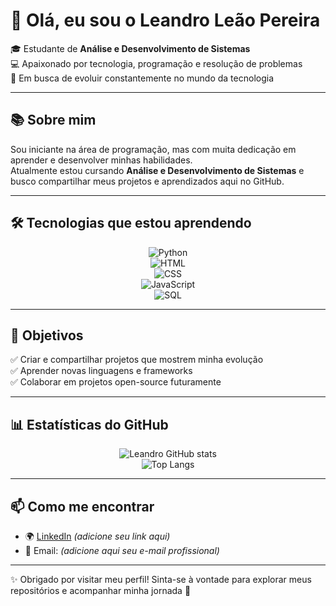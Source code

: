 # 👋 Olá, eu sou o Leandro Leão Pereira  

🎓 Estudante de **Análise e Desenvolvimento de Sistemas**  
💻 Apaixonado por tecnologia, programação e resolução de problemas  
🚀 Em busca de evoluir constantemente no mundo da tecnologia  

---

## 📚 Sobre mim  
Sou iniciante na área de programação, mas com muita dedicação em aprender e desenvolver minhas habilidades.  
Atualmente estou cursando **Análise e Desenvolvimento de Sistemas** e busco compartilhar meus projetos e aprendizados aqui no GitHub.  

---

## 🛠️ Tecnologias que estou aprendendo  

<div align="center">

![Python](https://img.shields.io/badge/Python-3776AB?style=for-the-badge&logo=python&logoColor=white)  
![HTML](https://img.shields.io/badge/HTML5-E34F26?style=for-the-badge&logo=html5&logoColor=white)  
![CSS](https://img.shields.io/badge/CSS3-1572B6?style=for-the-badge&logo=css3&logoColor=white)  
![JavaScript](https://img.shields.io/badge/JavaScript-F7DF1E?style=for-the-badge&logo=javascript&logoColor=black)  
![SQL](https://img.shields.io/badge/SQL-4479A1?style=for-the-badge&logo=mysql&logoColor=white)  

</div>

---

## 📌 Objetivos  
✅ Criar e compartilhar projetos que mostrem minha evolução  
✅ Aprender novas linguagens e frameworks  
✅ Colaborar em projetos open-source futuramente  

---

## 📊 Estatísticas do GitHub  

<div align="center">

![Leandro GitHub stats](https://github-readme-stats.vercel.app/api?username=SeuUsuarioAqui&show_icons=true&theme=radical)  
![Top Langs](https://github-readme-stats.vercel.app/api/top-langs/?username=SeuUsuarioAqui&layout=compact&theme=radical)  

</div>

---

## 📫 Como me encontrar  
- 🌍 [LinkedIn](https://www.linkedin.com/) *(adicione seu link aqui)*  
- 📧 Email: *(adicione aqui seu e-mail profissional)*  

---

✨ Obrigado por visitar meu perfil! Sinta-se à vontade para explorar meus repositórios e acompanhar minha jornada 🚀
       
   

